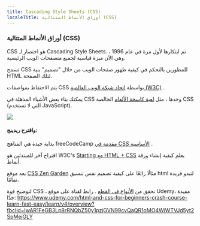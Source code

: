 ```yaml
---
title: Cascading Style Sheets (CSS)
localeTitle: أوراق الأنماط المتتالية (CSS)
---
```

### أوراق الأنماط المتتالية (CSS)

CSS هو اختصار لـ Cascading Style Sheets. تم ابتكارها لأول مرة في عام 1996 ، وهي الآن ميزة قياسية لجميع متصفحات الويب الرئيسية.

تسمح CSS للمطورين بالتحكم في كيفية ظهور صفحات الويب من خلال "تصميم" بنية HTML لتلك الصفحة.

يتم الاحتفاظ بمواصفات CSS بواسطة [اتحاد شبكة الويب العالمية (W3C)](https://www.w3.org/) .

يمكنك بناء بعض الأشياء المذهلة في CSS وحدها ، مثل [لعبة كاسحة الألغام](https://codepen.io/bali_balo/pen/BLJONk) الخالصة CSS (التي لا تستخدم JavaScript).

![](https://cdn-images-1.medium.com/max/800/1*GFcKk9KxqHAnWa1ECcKDOQ.png)

#### واقترح ريدينج:

بداية جيدة هي المناهج freeCodeCamp [مقدمة في CSS الأساسية](https://learn.freecodecamp.org/responsive-web-design/basic-css) .

اقتراح آخر للمبتدئين هو W3C's [Starting مع HTML + CSS](https://www.w3.org/Style/Examples/011/firstcss) يعلم كيفية إنشاء ورقة أنماط.

يعد موقع [CSS Zen Garden](http://www.csszengarden.com/) مثالًا رائعًا على كيفية تصميم نفس تنسيق html لتبدو فريدة تمامًا.

لتوضيح قوة CSS ، تحقق من [الأنواع في القطع](http://species-in-pieces.com/#) .
رابط لقناة على موقع Udemy، مفيدة جدّا: https://www.udemy.com/html-and-css-for-beginners-crash-course-learn-fast-easy/learn/v4/overview?fbclid=IwAR1FeGB3Lp8rRNQbZ50y1pzjGVN99cvQaQR1oMO4WiWTVJd5yt2SpMejGLY
